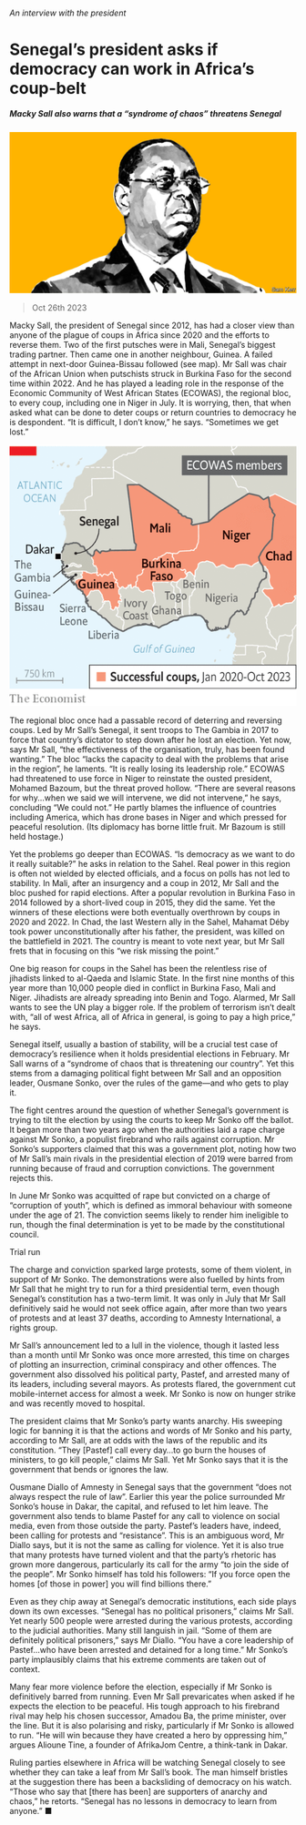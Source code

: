 ###### An interview with the president

# Senegal’s president asks if democracy can work in Africa’s coup-belt 

##### Macky Sall also warns that a “syndrome of chaos” threatens Senegal 

![image](images/20231028_MAD001.jpg) 

> Oct 26th 2023 

Macky Sall, the president of Senegal since 2012, has had a closer view than anyone of the plague of coups in Africa since 2020 and the efforts to reverse them. Two of the first putsches were in Mali, Senegal’s biggest trading partner. Then came one in another neighbour, Guinea. A failed attempt in next-door Guinea-Bissau followed (see map). Mr Sall was chair of the African Union when putschists struck in Burkina Faso for the second time within 2022. And he has played a leading role in the response of the Economic Community of West African States (ECOWAS), the regional bloc, to every coup, including one in Niger in July. It is worrying, then, that when asked what can be done to deter coups or return countries to democracy he is despondent. “It is difficult, I don’t know,” he says. “Sometimes we get lost.” 

![image](images/20231028_MAM940.png) 


The regional bloc once had a passable record of deterring and reversing coups. Led by Mr Sall’s Senegal, it sent troops to The Gambia in 2017 to force that country’s dictator to step down after he lost an election. Yet now, says Mr Sall, “the effectiveness of the organisation, truly, has been found wanting.” The bloc “lacks the capacity to deal with the problems that arise in the region”, he laments. “It is really losing its leadership role.” ECOWAS had threatened to use force in Niger to reinstate the ousted president, Mohamed Bazoum, but the threat proved hollow. “There are several reasons for why...when we said we will intervene, we did not intervene,” he says, concluding “We could not.” He partly blames the influence of countries including America, which has drone bases in Niger and which pressed for peaceful resolution. (Its diplomacy has borne little fruit. Mr Bazoum is still held hostage.) 

Yet the problems go deeper than ECOWAS. “Is democracy as we want to do it really suitable?” he asks in relation to the Sahel. Real power in this region is often not wielded by elected officials, and a focus on polls has not led to stability. In Mali, after an insurgency and a coup in 2012, Mr Sall and the bloc pushed for rapid elections. After a popular revolution in Burkina Faso in 2014 followed by a short-lived coup in 2015, they did the same. Yet the winners of these elections were both eventually overthrown by coups in 2020 and 2022. In Chad, the last Western ally in the Sahel, Mahamat Déby took power unconstitutionally after his father, the president, was killed on the battlefield in 2021. The country is meant to vote next year, but Mr Sall frets that in focusing on this “we risk missing the point.”

One big reason for coups in the Sahel has been the relentless rise of jihadists linked to al-Qaeda and Islamic State. In the first nine months of this year more than 10,000 people died in conflict in Burkina Faso, Mali and Niger. Jihadists are already spreading into Benin and Togo. Alarmed, Mr Sall wants to see the UN play a bigger role. If the problem of terrorism isn’t dealt with, “all of west Africa, all of Africa in general, is going to pay a high price,” he says. 

Senegal itself, usually a bastion of stability, will be a crucial test case of democracy’s resilience when it holds presidential elections in February. Mr Sall warns of a “syndrome of chaos that is threatening our country”. Yet this stems from a damaging political fight between Mr Sall and an opposition leader, Ousmane Sonko, over the rules of the game—and who gets to play it. 

The fight centres around the question of whether Senegal’s government is trying to tilt the election by using the courts to keep Mr Sonko off the ballot. It began more than two years ago when the authorities laid a rape charge against Mr Sonko, a populist firebrand who rails against corruption. Mr Sonko’s supporters claimed that this was a government plot, noting how two of Mr Sall’s main rivals in the presidential election of 2019 were barred from running because of fraud and corruption convictions. The government rejects this.

In June Mr Sonko was acquitted of rape but convicted on a charge of “corruption of youth”, which is defined as immoral behaviour with someone under the age of 21. The conviction seems likely to render him ineligible to run, though the final determination is yet to be made by the constitutional council. 

Trial run

The charge and conviction sparked large protests, some of them violent, in support of Mr Sonko. The demonstrations were also fuelled by hints from Mr Sall that he might try to run for a third presidential term, even though Senegal’s constitution has a two-term limit. It was only in July that Mr Sall definitively said he would not seek office again, after more than two years of protests and at least 37 deaths, according to Amnesty International, a rights group.

Mr Sall’s announcement led to a lull in the violence, though it lasted less than a month until Mr Sonko was once more arrested, this time on charges of plotting an insurrection, criminal conspiracy and other offences. The government also dissolved his political party, Pastef, and arrested many of its leaders, including several mayors. As protests flared, the government cut mobile-internet access for almost a week. Mr Sonko is now on hunger strike and was recently moved to hospital. 

The president claims that Mr Sonko’s party wants anarchy. His sweeping logic for banning it is that the actions and words of Mr Sonko and his party, according to Mr Sall, are at odds with the laws of the republic and its constitution. “They [Pastef] call every day…to go burn the houses of ministers, to go kill people,” claims Mr Sall. Yet Mr Sonko says that it is the government that bends or ignores the law. 

Ousmane Diallo of Amnesty in Senegal says that the government “does not always respect the rule of law”. Earlier this year the police surrounded Mr Sonko’s house in Dakar, the capital, and refused to let him leave. The government also tends to blame Pastef for any call to violence on social media, even from those outside the party. Pastef’s leaders have, indeed, been calling for protests and “resistance”. This is an ambiguous word, Mr Diallo says, but it is not the same as calling for violence. Yet it is also true that many protests have turned violent and that the party’s rhetoric has grown more dangerous, particularly its call for the army “to join the side of the people”. Mr Sonko himself has told his followers: “If you force open the homes [of those in power] you will find billions there.” 

 Even as they chip away at Senegal’s democratic institutions, each side plays down its own excesses. “Senegal has no political prisoners,” claims Mr Sall. Yet nearly 500 people were arrested during the various protests, according to the judicial authorities. Many still languish in jail. “Some of them are definitely political prisoners,” says Mr Diallo. “You have a core leadership of Pastef…who have been arrested and detained for a long time.” Mr Sonko’s party implausibly claims that his extreme comments are taken out of context. 

Many fear more violence before the election, especially if Mr Sonko is definitively barred from running. Even Mr Sall prevaricates when asked if he expects the election to be peaceful. His tough approach to his firebrand rival may help his chosen successor, Amadou Ba, the prime minister, over the line. But it is also polarising and risky, particularly if Mr Sonko is allowed to run. “He will win because they have created a hero by oppressing him,” argues Alioune Tine, a founder of AfrikaJom Centre, a think-tank in Dakar. 

Ruling parties elsewhere in Africa will be watching Senegal closely to see whether they can take a leaf from Mr Sall’s book. The man himself bristles at the suggestion there has been a backsliding of democracy on his watch. “Those who say that [there has been] are supporters of anarchy and chaos,” he retorts. “Senegal has no lessons in democracy to learn from anyone.” ■

